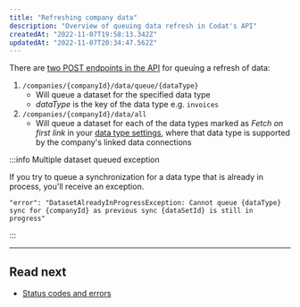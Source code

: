 ```yaml
---
title: "Refreshing company data"
description: "Overview of queuing data refresh in Codat's API"
createdAt: "2022-11-07T19:58:13.342Z"
updatedAt: "2022-11-07T20:34:47.562Z"
---
```


There are [two POST endpoints in the API](/codat-api#/operations/create--many-pull-operations) for queuing a refresh of data:

1. `/companies/{companyId}/data/queue/{dataType}`
   - Will queue a dataset for the specified data type
   - _dataType_ is the key of the data type e.g. `invoices`
2. `/companies/{companyId}/data/all`
   - Will queue a dataset for each of the data types marked as _Fetch on first link_ in your [data type settings](/core-concepts/data-type-settings), where that data type is supported by the company's linked data connections

:::info Multiple dataset queued exception

If you try to queue a synchronization for a data type that is already in process, you'll receive an exception.

```
"error": "DatasetAlreadyInProgressException: Cannot queue {dataType} sync for {companyId} as previous sync {dataSetId} is still in progress"
```
:::

---

## Read next

- [Status codes and errors](/using-the-api/errors)